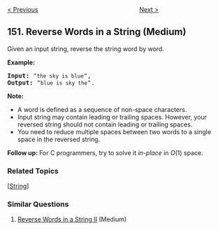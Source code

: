 <!--|This file generated by command(leetcode description); DO NOT EDIT.    |-->
<!--+----------------------------------------------------------------------+-->
<!--|@author    Openset <openset.wang@gmail.com>                           |-->
<!--|@link      https://github.com/openset                                 |-->
<!--|@home      https://github.com/openset/leetcode                        |-->
<!--+----------------------------------------------------------------------+-->

[< Previous](https://github.com/openset/leetcode/tree/master/problems/evaluate-reverse-polish-notation "Evaluate Reverse Polish Notation")
　　　　　　　　　　　　　　　　
[Next >](https://github.com/openset/leetcode/tree/master/problems/maximum-product-subarray "Maximum Product Subarray")

## 151. Reverse Words in a String (Medium)

<p>Given an input string, reverse the string word by word.</p>

<p><strong>Example:&nbsp;&nbsp;</strong></p>

<pre>
<strong>Input:</strong> &quot;<code>the sky is blue</code>&quot;,
<strong>Output:&nbsp;</strong>&quot;<code>blue is sky the</code>&quot;.
</pre>

<p><strong>Note:</strong></p>

<ul>
	<li>A word is defined as a sequence of non-space characters.</li>
	<li>Input string may contain leading or trailing spaces. However, your reversed string should not contain leading or trailing spaces.</li>
	<li>You need to reduce multiple spaces between two words to a single space in the reversed string.</li>
</ul>

<p><strong>Follow up:&nbsp;</strong>For C programmers, try to solve it <em>in-place</em> in <em>O</em>(1) space.</p>

### Related Topics
  [[String](https://github.com/openset/leetcode/tree/master/tag/string/README.md)]

### Similar Questions
  1. [Reverse Words in a String II](https://github.com/openset/leetcode/tree/master/problems/reverse-words-in-a-string-ii) (Medium)
